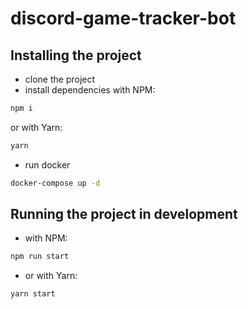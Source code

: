 # discord-game-tracker-bot

## Installing the project

- clone the project
- install dependencies
with NPM:
```bash
npm i
```
or with Yarn:
```bash
yarn
```
- run docker
```bash
docker-compose up -d
```

## Running the project in development
- with NPM:
```bash
npm run start
```
- or with Yarn:
```bash
yarn start
```
